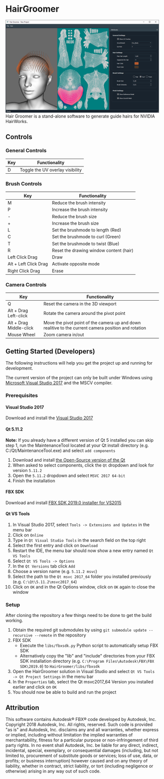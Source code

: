 
# HairGroomer
![](git-res/hairgroomer.PNG)
Hair Groomer is a stand-alone software to generate guide hairs for NVIDIA HairWorks.

## Controls

### General Controls

| Key | Functionality |
|---|---|
| D | Toggle the UV overlay visibility |

### Brush Controls

| Key | Functionality |
|---|---|
| M | Reduce the brush intensity |
| P | Increase the brush intensity |
| - | Reduce the brush size |
| + | Increase the brush size |
| L | Set the brushmode to length (Red) |
| C | Set the brushmode to curl (Green) |
| T | Set the brushmode to twist (Blue) |
| R | Reset the drawing window content (hair) |
| Left Click Drag | Draw |
| Alt + Left Click Drag | Activate opposite mode |
| Right Click Drag | Erase |

### Camera Controls

| Key | Functionality |
|---|---|
| Q | Reset the camera in the 3D viewport |
| Alt + Drag Left-click | Rotate the camera around the pivot point |
| Alt + Drag Middle-click | Move the pivot point of the camera up and down realitive to the current camera position and rotation |
| Mouse Wheel | Zoom camera in/out |

## Getting Started (Developers)

The following instructions will help you get the project up and running for development.

The current version of the project can only be built under Windows using [Microsoft Visual Studio 2017](https://visualstudio.microsoft.com/de/) and the MSCV compiler.

### Prerequisites

#### Visual Studio 2017

Download and install the [Visual Studio 2017](https://visualstudio.microsoft.com/)

#### Qt 5.11.2

**Note:**  If you already have a different version of Qt 5 installed you can skip step 1, run the MaintenanceTool located at your Qt install directory  (e.g. C:/Qt/MaintenanceTool.exe) and select `add components`

1. Download and install [the Open-Source version of the Qt](https://www.qt.io/download)
2. When asked to select components, click the `Qt` dropdown and look for version `5.11.2`
3. Open the `5.11.2` dropdown and select `MSVC 2017 64-bit`
4. Finish the installation

#### FBX SDK

Download and install [FBX SDK 2019.0 installer for VS2015](https://www.autodesk.com/developer-network/platform-technologies/fbx-sdk-2019-0)

#### Qt VS Tools

1. In Visual Studio 2017, select `Tools -> Extensions and Updates` in the menu bar
2. Click on `Online`
3. Type in `Qt Visual Studio Tools` in the search field on the top right
4. Select the first entry and click on `Download`
5. Restart the IDE, the menu bar should now show a new entry named `Qt VS Tools`
6. Select `Qt VS Tools -> Options`
7. In the `Qt Versions` tab click `Add`
8. Choose a version name (e.g. `5.11.2 msvc`)
9. Select the path to the `Qt msvc 2017_64` folder you installed previously (e.g. `C:\Qt\5.11.2\msvc2017_64`)
10. Click on `OK` and  in the Qt Options window, click on `OK` again to close the window

### Setup

After cloning the repository a few things need to be done to get the build working.

1. Obtain the required git submodules by using `git submodule update --recursive --remote` in the repository
2. FBX SDK
   - Execute the `libs/fbxsdk.py` Python script to automatically setup FBX SDK
   - Alternatively copy the "lib" and "include" directories from your FBX SDK installation directory (e.g. `C:\Program Files\Autodesk\FBX\FBX SDK\2019.0`) to `HairGroomer/libs/fbxsdk`
3. Open the HairGroomer solution in Visual Studio and select `Qt VS Tools -> Qt Project Settings` in the menu bar
4. In the `Properties` tab, select the Qt msvc2017_64 Version you installed earlier and click on `OK`
5. You should now be able to build and run the project

## Attribution

This software contains Autodesk® FBX® code developed by Autodesk, Inc. Copyright 2018 Autodesk, Inc. All rights, reserved. Such code is provided "as is" and Autodesk, Inc. disclaims any and all warranties, whether express or implied, including without limitation the implied warranties of merchantability, fitness for a particular purpose or non-infringement of third party rights. In no event shall Autodesk, Inc. be liable for any direct, indirect, incidental, special, exemplary, or consequential damages (including, but not limited to, procurement of substitute goods or services; loss of use, data, or profits; or business interruption) however caused and on any theory of liability, whether in contract, strict liability, or tort (including negligence or otherwise) arising in any way out of such code.
